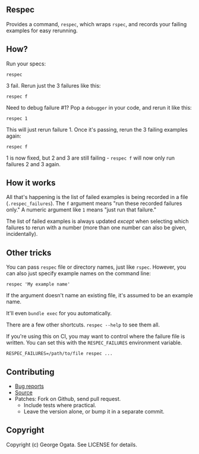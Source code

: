 ## Respec

Provides a command, `respec`, which wraps `rspec`, and records your
failing examples for easy rerunning.

## How?

Run your specs:

    respec

3 fail. Rerun just the 3 failures like this:

    respec f

Need to debug failure #1? Pop a `debugger` in your code, and rerun it
like this:

    respec 1

This will just rerun failure 1. Once it's passing, rerun the 3 failing
examples again:

    respec f

1 is now fixed, but 2 and 3 are still failing - `respec f` will now
only run failures 2 and 3 again.

## How it works

All that's happening is the list of failed examples is being recorded
in a file (`.respec_failures`). The `f` argument means "run these
recorded failures only." A numeric argument like `1` means "just run
that failure."

The list of failed examples is always updated _except_ when selecting
which failures to rerun with a number (more than one number can also
be given, incidentally).

## Other tricks

You can pass `respec` file or directory names, just like
`rspec`. However, you can also just specify example names on the
command line:

    respec 'My example name'

If the argument doesn't name an existing file, it's assumed to be an
example name.

It'll even `bundle exec` for you automatically.

There are a few other shortcuts. `respec --help` to see them all.

If you're using this on CI, you may want to control where the failure file is
written. You can set this with the `RESPEC_FAILURES` environment variable.

    RESPEC_FAILURES=/path/to/file respec ...

## Contributing

 * [Bug reports](https://github.com/oggy/respec/issues)
 * [Source](https://github.com/oggy/respec)
 * Patches: Fork on Github, send pull request.
   * Include tests where practical.
   * Leave the version alone, or bump it in a separate commit.

## Copyright

Copyright (c) George Ogata. See LICENSE for details.
